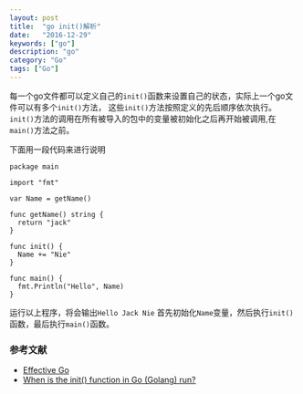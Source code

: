 ```yaml
---
layout: post
title:  "go init()解析"
date:   "2016-12-29"
keywords: ["go"]
description: "go"
category: "Go"
tags: ["Go"]
---
```


每一个go文件都可以定义自己的`init()`函数来设置自己的状态，实际上一个go文件可以有多个`init()`方法，
这些`init()`方法按照定义的先后顺序依次执行。`init()`方法的调用在所有被导入的包中的变量被初始化之后再开始被调用,在`main()`方法之前。

下面用一段代码来进行说明

```
package main

import "fmt"

var Name = getName()

func getName() string {
  return "jack"
}

func init() {
  Name += "Nie"
}

func main() {
  fmt.Println("Hello", Name)
}
```

运行以上程序，将会输出`Hello Jack Nie`
首先初始化`Name`变量，然后执行`init()`函数，最后执行`main()`函数。


### 参考文献

- [Effective Go](https://golang.org/doc/effective_go.html#init)
- [When is the init() function in Go (Golang) run?](https://stackoverflow.com/questions/24790175/when-is-the-init-function-in-go-golang-run)
